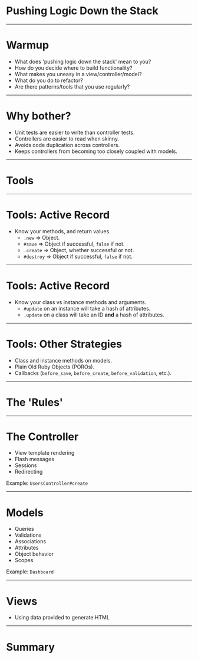 # Pushing Logic Down the Stack

---

# Warmup

* What does 'pushing logic down the stack' mean to you?
* How do you decide where to build functionality?
* What makes you uneasy in a view/controller/model?
* What do you do to refactor?
* Are there patterns/tools that you use regularly?

---

# Why bother?

* Unit tests are easier to write than controller tests.
* Controllers are easier to read when skinny.
* Avoids code duplication across controllers.
* Keeps controllers from becoming too closely coupled with models.

---

# Tools

---

# Tools: Active Record

* Know your methods, and return values.
    * `.new`     => Object.
    * `#save`    => Object if successful, `false` if not.
    * `.create`  => Object, whether successful or not.
    * `#destroy` => Object if successful, `false` if not.

---

# Tools: Active Record

* Know your class vs instance methods and arguments.
    * `#update` on an instance will take a hash of attributes.
    * `.update` on a class will take an ID __and__ a hash of attributes.

---

# Tools: Other Strategies

* Class and instance methods on models.
* Plain Old Ruby Objects (POROs).
* Callbacks (`before_save`, `before_create`, `before_validation`, etc.).

---

# The 'Rules'

---

# The Controller

* View template rendering
* Flash messages
* Sessions
* Redirecting

Example: `UsersController#create`

---

# Models

* Queries
* Validations
* Associations
* Attributes
* Object behavior
* Scopes

Example: `Dashboard`

---

# Views

* Using data provided to generate HTML

---

# Summary

